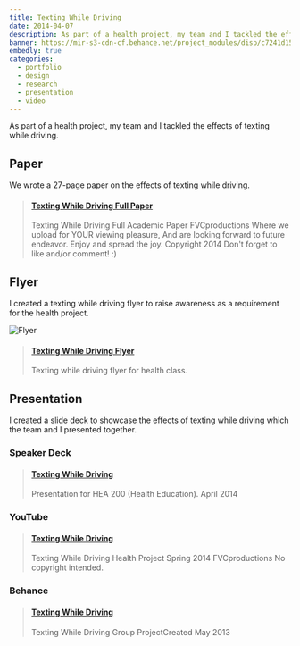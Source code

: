 ```yaml
---
title: Texting While Driving
date: 2014-04-07
description: As part of a health project, my team and I tackled the effects of texting while driving.
banner: https://mir-s3-cdn-cf.behance.net/project_modules/disp/c7241d15962469.5629949c47469.png
embedly: true
categories:
  - portfolio
  - design
  - research
  - presentation
  - video
---
```


As part of a health project, my team and I tackled the effects of texting while driving.

## Paper

We wrote a 27-page paper on the effects of texting while driving.

<blockquote class="embedly-card"><h4><a href="https://www.scribd.com/document/227095609/Texting-While-Driving-Full-Paper">Texting While Driving Full Paper</a></h4><p>Texting While Driving Full Academic Paper FVCproductions Where we upload for YOUR viewing pleasure, And are looking forward to future endeavor. Enjoy and spread the joy. Copyright 2014 Don't forget to like and/or comment! :)</p></blockquote>

## Flyer

I created a texting while driving flyer to raise awareness as a requirement for the health project.

![Flyer](https://i.imgur.com/CRLoX3F.jpg)

<blockquote class="embedly-card"><h4><a href="https://www.behance.net/gallery/15275741/Texting-While-Driving-Flyer">Texting While Driving Flyer</a></h4><p>Texting while driving flyer for health class.</p></blockquote>

## Presentation

I created a slide deck to showcase the effects of texting while driving which the team and I presented together.

### Speaker Deck

<blockquote class="embedly-card"><h4><a href="https://speakerdeck.com/fvcproductions/texting-while-driving">Texting While Driving</a></h4><p>Presentation for HEA 200 (Health Education). April 2014</p></blockquote>

### YouTube

<blockquote class="embedly-card"><h4><a href="https://www.youtube.com/watch?v=CcT0GtqPZuw">Texting While Driving</a></h4><p>Texting While Driving Health Project Spring 2014 FVCproductions No copyright intended.</p></blockquote>

### Behance

<blockquote class="embedly-card"><h4><a href="https://www.behance.net/gallery/15962469/Texting-While-Driving">Texting While Driving</a></h4><p>Texting While Driving Group ProjectCreated May 2013</p></blockquote>
